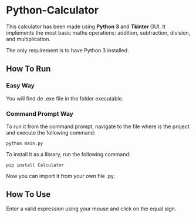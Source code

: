 # Python-Calculator

This calculator has been made using **Python 3** and **Tkinter** GUI. It implements the most basic maths operations: addition, subtraction, division, and multiplication.

The only requirement is to have Python 3 installed.

## How To Run

### Easy Way

You will find de .exe file in the folder executable.

### Command Prompt Way

To run it from the command prompt, navigate to the file where is the project and execute the following command:

```
python main.py
```

To install it as a library, run the following command:

```
pip install Calculator
```

Now you can import it from your own file .py.

## How To Use

Enter a valid expression using your mouse and click on the equal sign.
